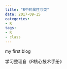```yaml
---
title: "R中的属性与类"
date: 2017-09-15
categories: 
- R
tags:
- R
- class
---
```


my first blog


学习整理自《R核心技术手册》
